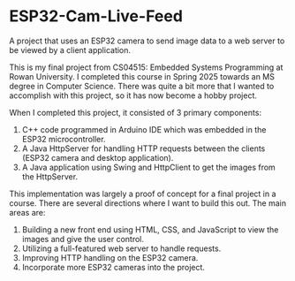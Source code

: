 # ESP32-Cam-Live-Feed
A project that uses an ESP32 camera to send image data to a web server to be viewed by a client application.

This is my final project from CS04515: Embedded Systems Programming at Rowan University. I completed this course in Spring 2025 towards an MS degree in Computer Science. There was quite a bit more that I wanted to accomplish with this project, so it has now become a hobby project. 

When I completed this project, it consisted of 3 primary components:
1. C++ code programmed in Arduino IDE which was embedded in the ESP32 microcontroller.
2. A Java HttpServer for handling HTTP requests between the clients (ESP32 camera and desktop application).
3. A Java application using Swing and HttpClient to get the images from the HttpServer.

This implementation was largely a proof of concept for a final project in a course. There are several directions where I want to build this out. The main areas are:
1. Building a new front end using HTML, CSS, and JavaScript to view the images and give the user control.
2. Utilizing a full-featured web server to handle requests.
3. Improving HTTP handling on the ESP32 camera.
4. Incorporate more ESP32 cameras into the project.
